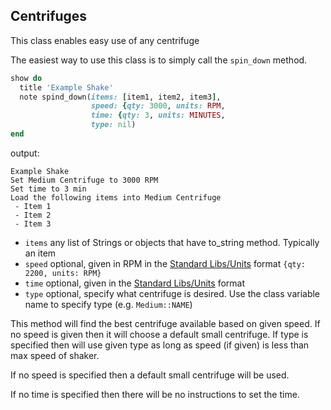 ## Centrifuges
This class enables easy use of any centrifuge

The easiest way to use this class is to simply call the `spin_down` method.
```Ruby
show do
  title 'Example Shake'
  note spind_down(items: [item1, item2, item3],
                  speed: {qty: 3000, units: RPM,
                  time: {qty: 3, units: MINUTES,
                  type: nil)
end
```
output:
```
Example Shake
Set Medium Centrifuge to 3000 RPM
Set time to 3 min
Load the following items into Medium Centrifuge
 - Item 1
 - Item 2
 - Item 3
```
- `items` any list of Strings or objects that have to_string method.  Typically an item
- `speed` optional, given in RPM in the [Standard Libs/Units](/docs/standard_libraries/units.md) format `{qty: 2200, units: RPM}`
- `time` optional, given in the [Standard Libs/Units](/docs/standard_libraries/units.md) format
- `type` optional, specify what centrifuge is desired.  Use the class variable name to specify type (e.g. `Medium::NAME`)

This method will find the best centrifuge available based on given speed.  If no speed is given then it will choose a default small centrifuge.  If type is specified then will use given type as long as speed (if given) is less than max speed of shaker.

If no speed is specified then a default small centrifuge will be used.

If no time is specified then there will be no instructions to set the time.

